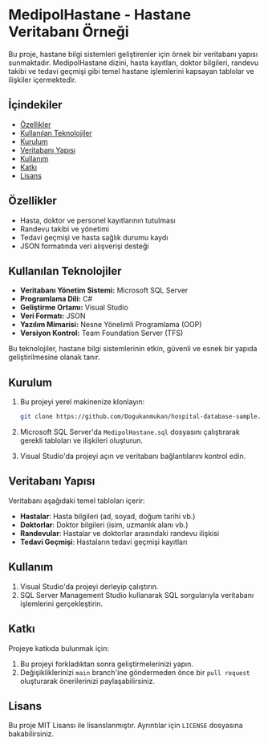 # MedipolHastane - Hastane Veritabanı Örneği

Bu proje, hastane bilgi sistemleri geliştirenler için örnek bir veritabanı yapısı sunmaktadır. MedipolHastane dizini, hasta kayıtları, doktor bilgileri, randevu takibi ve tedavi geçmişi gibi temel hastane işlemlerini kapsayan tablolar ve ilişkiler içermektedir.

## İçindekiler
- [Özellikler](#özellikler)
- [Kullanılan Teknolojiler](#kullanılan-teknolojiler)
- [Kurulum](#kurulum)
- [Veritabanı Yapısı](#veritabanı-yapısı)
- [Kullanım](#kullanım)
- [Katkı](#katkı)
- [Lisans](#lisans)

## Özellikler
- Hasta, doktor ve personel kayıtlarının tutulması
- Randevu takibi ve yönetimi
- Tedavi geçmişi ve hasta sağlık durumu kaydı
- JSON formatında veri alışverişi desteği

## Kullanılan Teknolojiler
- **Veritabanı Yönetim Sistemi:** Microsoft SQL Server
- **Programlama Dili:** C#
- **Geliştirme Ortamı:** Visual Studio
- **Veri Formatı:** JSON
- **Yazılım Mimarisi:** Nesne Yönelimli Programlama (OOP)
- **Versiyon Kontrol:** Team Foundation Server (TFS)

Bu teknolojiler, hastane bilgi sistemlerinin etkin, güvenli ve esnek bir yapıda geliştirilmesine olanak tanır.

## Kurulum
1. Bu projeyi yerel makinenize klonlayın:
    ```bash
    git clone https://github.com/Dogukanmukan/hospital-database-sample.git
    ```
2. Microsoft SQL Server'da `MedipolHastane.sql` dosyasını çalıştırarak gerekli tabloları ve ilişkileri oluşturun.

3. Visual Studio'da projeyi açın ve veritabanı bağlantılarını kontrol edin.

## Veritabanı Yapısı
Veritabanı aşağıdaki temel tabloları içerir:
- **Hastalar**: Hasta bilgileri (ad, soyad, doğum tarihi vb.)
- **Doktorlar**: Doktor bilgileri (isim, uzmanlık alanı vb.)
- **Randevular**: Hastalar ve doktorlar arasındaki randevu ilişkisi
- **Tedavi Geçmişi**: Hastaların tedavi geçmişi kayıtları

## Kullanım
1. Visual Studio'da projeyi derleyip çalıştırın.
2. SQL Server Management Studio kullanarak SQL sorgularıyla veritabanı işlemlerini gerçekleştirin.

## Katkı
Projeye katkıda bulunmak için:
1. Bu projeyi forkladıktan sonra geliştirmelerinizi yapın.
2. Değişikliklerinizi `main` branch'ine göndermeden önce bir `pull request` oluşturarak önerilerinizi paylaşabilirsiniz.

## Lisans
Bu proje MIT Lisansı ile lisanslanmıştır. Ayrıntılar için `LICENSE` dosyasına bakabilirsiniz.
